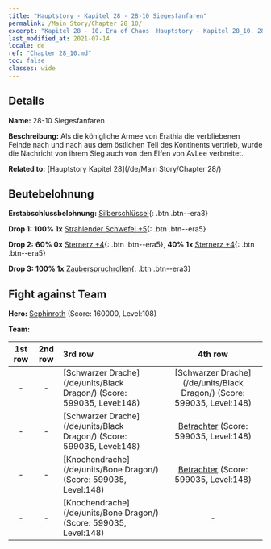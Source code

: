 ```yaml
---
title: "Hauptstory - Kapitel 28 - 28-10 Siegesfanfaren"
permalink: /Main Story/Chapter 28_10/
excerpt: "Kapitel 28 - 10. Era of Chaos  Hauptstory - Kapitel 28_10. 28-10 Siegesfanfaren"
last_modified_at: 2021-07-14
locale: de
ref: "Chapter 28_10.md"
toc: false
classes: wide
---
```


## Details

 **Name:** 28-10 Siegesfanfaren

 **Beschreibung:** Als die königliche Armee von Erathia die verbliebenen Feinde nach und nach aus dem östlichen Teil des Kontinents vertrieb, wurde die Nachricht von ihrem Sieg auch von den Elfen von AvLee verbreitet.

 **Related to:** [Hauptstory Kapitel 28](/de/Main Story/Chapter 28/)

## Beutebelohnung

 **Erstabschlussbelohnung:** [Silberschlüssel](/ItemsDE/con_693/){: .btn .btn--era3}

 **Drop 1:** **100% 1x** [Strahlender Schwefel +5](/ItemsDE/mat_99/){: .btn .btn--era5}

 **Drop 2:** **60% 0x** [Sternerz +4](/ItemsDE/mat_89/){: .btn .btn--era5}, **40% 1x** [Sternerz +4](/ItemsDE/mat_89/){: .btn .btn--era5}

 **Drop 3:** **100% 1x** [Zauberspruchrollen](/ItemsDE/con_694/){: .btn .btn--era3}


## Fight against Team
 **Hero:** [Sephinroth](/de/heroes/Sephinroth/) (Score: 160000, Level:108)

 **Team:**


  | 1st row | 2nd row | 3rd row | 4th row |
  |:----:|:----:|:----|:----:|
  | - | - | [Schwarzer Drache](/de/units/Black Dragon/) (Score: 599035, Level:148)  | [Schwarzer Drache](/de/units/Black Dragon/) (Score: 599035, Level:148)  |
  | - | - | [Schwarzer Drache](/de/units/Black Dragon/) (Score: 599035, Level:148)  | [Betrachter](/de/units/Beholder/) (Score: 599035, Level:148)  |
  | - | - | [Knochendrache](/de/units/Bone Dragon/) (Score: 599035, Level:148)  | [Betrachter](/de/units/Beholder/) (Score: 599035, Level:148)  |
  | - | - | [Knochendrache](/de/units/Bone Dragon/) (Score: 599035, Level:148)  | - |


